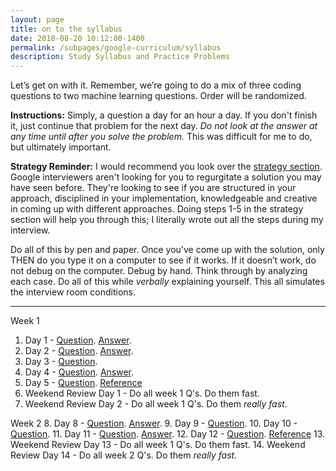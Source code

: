 ```yaml
---
layout: page
title: on to the syllabus
date: 2018-08-20 10:12:00-1400
permalink: /subpages/google-curriculum/syllabus
description: Study Syllabus and Practice Problems
---
```



Let’s get on with it. Remember, we’re going to do a mix of three coding questions to two machine learning questions. Order will be randomized. 

__Instructions:__ Simply, a question a day for an hour a day. If you don't finish it, just continue that problem for the next day. *Do not look at the answer at any time until after you solve the problem.* This was difficult for me to do, but ultimately important. 

__Strategy Reminder:__ I would recommend you look over the [strategy section](/blog/2018/google-curriculum/index.html#strategy). Google interviewers aren't looking for you to regurgitate a solution you may have seen before. They're looking to see if you are structured in your approach, disciplined in your implementation, knowledgeable and creative in coming up with different approaches. Doing steps 1-5 in the strategy section will help you through this; I literally wrote out all the steps during my interview. 

Do all of this by pen and paper. Once you've come up with the solution, only THEN do you type it on a computer to see if it works. If it doesn’t work, do not debug on the computer. Debug by hand. Think through by analyzing each case. Do all of this while *verbally* explaining yourself. This all simulates the interview room conditions.

---

Week 1
1. Day 1 - [Question](/subpages/google-curriculum/01_question.html). [Answer](/assets/img/google-curriculum/01_answer.pdf).
2. Day 2 - [Question](/subpages/google-curriculum/02_question.html). [Answer](/assets/img/google-curriculum/02_answer.pdf).
3. Day 3 - [Question](/subpages/google-curriculum/03_question.html). 
4. Day 4 - [Question](/subpages/google-curriculum/04_question.html). [Answer](/assets/img/google-curriculum/04_answer.pdf).
5. Day 5 - [Question](/subpages/google-curriculum/05_question.html). [Reference](http://www.cse.iitd.ernet.in/~pkalra/siv895/Amit2.pdf)
6. Weekend Review Day 1 - Do all week 1 Q's. Do them fast.
7. Weekend Review Day 2 - Do all week 1 Q's. Do them *really fast*.

Week 2
8. Day 8 - [Question](/subpages/google-curriculum/08_question.html). [Answer](/subpages/google-curriculum/08_answer.html).
9. Day 9 - [Question](/subpages/google-curriculum/09_question.html).
10. Day 10 - [Question](/subpages/google-curriculum/10_question.html).
11. Day 11 - [Question](/subpages/google-curriculum/11_question.html). [Answer](/assets/img/google-curriculum/11_answer.pdf).
12. Day 12 - [Question](/subpages/google-curriculum/12_question.html). [Reference](http://www.cse.iitd.ernet.in/~pkalra/siv895/Amit2.pdf)
13. Weekend Review Day 13 - Do all week 1 Q's. Do them fast.
14. Weekend Review Day 14 - Do all week 2 Q's. Do them *really fast*.

